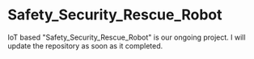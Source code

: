 # Safety_Security_Rescue_Robot
IoT based "Safety_Security_Rescue_Robot" is our ongoing project.
I will update the repository as soon as it completed.
